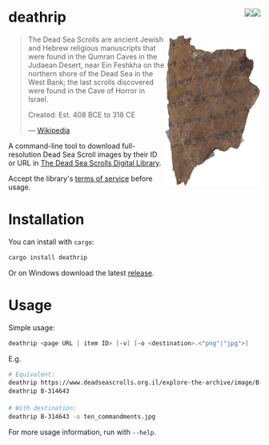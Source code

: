 # deathrip [<img src="https://img.shields.io/crates/v/deathrip" align="right" />](https://crates.io/crates/deathrip) [<img src="https://img.shields.io/docsrs/deathrip" align="right" />](https://docs.rs/deathrip)

<a href="https://www.deadseascrolls.org.il/explore-the-archive/search#q=''+AND+script_type:'Paleo-Hebrew'"><img src="doc/b367578.png" height=300 align=right /></a>

> The Dead Sea Scrolls are ancient Jewish and Hebrew religious manuscripts that were found in the Qumran Caves in the Judaean Desert, near Ein Feshkha on the northern shore of the Dead Sea in the West Bank; the last scrolls discovered were found in the Cave of Horror in Israel.
> 
> Created: Est. 408 BCE to 318 CE
>
> &horbar; [Wikipedia](https://en.wikipedia.org/wiki/Dead_Sea_Scrolls)


A command-line tool to download full-resolution Dead Sea Scroll images by their ID or URL in [The Dead Sea Scrolls Digital Library](https://www.deadseascrolls.org.il/).

Accept the library's [terms of service](https://www.deadseascrolls.org.il/terms) before usage.

# Installation

You can install with `cargo`:
```bash
cargo install deathrip
```

Or on Windows download the latest [release](https://github.com/yehuthi/deathrip/releases).

# Usage
Simple usage:
```ps1
deathrip <page URL | item ID> [-v] [-o <destination>.<"png"|"jpg">]
```

E.g.
```bash
# Equivalent:
deathrip https://www.deadseascrolls.org.il/explore-the-archive/image/B-314643
deathrip B-314643

# With destination:
deathrip B-314643 -o ten_commandments.jpg
```

For more usage information, run with `--help`.
